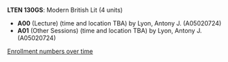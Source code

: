 **LTEN 130GS**: Modern British Lit (4 units)

- **A00** (Lecture) (time and location TBA) by Lyon, Antony J. (A05020724)
- **A01** (Other Sessions) (time and location TBA) by Lyon, Antony J. (A05020724)

[Enrollment numbers over time](./LTEN130GS.tsv)
